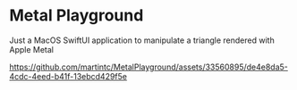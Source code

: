 # Metal Playground

Just a MacOS SwiftUI application to manipulate a triangle rendered with Apple Metal

https://github.com/martintc/MetalPlayground/assets/33560895/de4e8da5-4cdc-4eed-b41f-13ebcd429f5e

